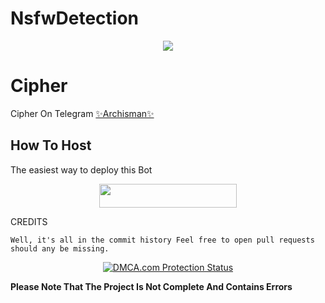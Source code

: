 # NsfwDetection

<p align="center">
  <img src="https://te.legra.ph//file/1d6ad5e04d62a6c0fb933.jpg">
</p>

# Cipher
Cipher On Telegram [✨Archisman✨](https://t.me/CipherFlame)

## How To Host
The easiest way to deploy this Bot
<p align="center"><a href="https://heroku.com/deploy?template=https://github.com/PrimexRick/NsfwDetection"> <img src="https://img.shields.io/badge/Deploy%20To%20Heroku-blue?style=for-the-badge&logo=heroku" width="220" height="38.45"/></a></p>
 
CREDITS
```
Well, it's all in the commit history Feel free to open pull requests should any be missing.

```

<p align="center">
    <a href="//www.dmca.com/Protection/Status.aspx?ID=899e4481-3dc5-49f5-98f2-abf0e5d051b8" title="DMCA.com Protection Status" class="dmca-badge"> <img src="https://images.dmca.com/Badges/dmca_protected_sml_120n.png?ID=899e4481-3dc5-49f5-98f2-abf0e5d051b8"  alt="DMCA.com Protection Status" /></a>  
</p>


**Please Note That The Project Is Not Complete And Contains Errors**
